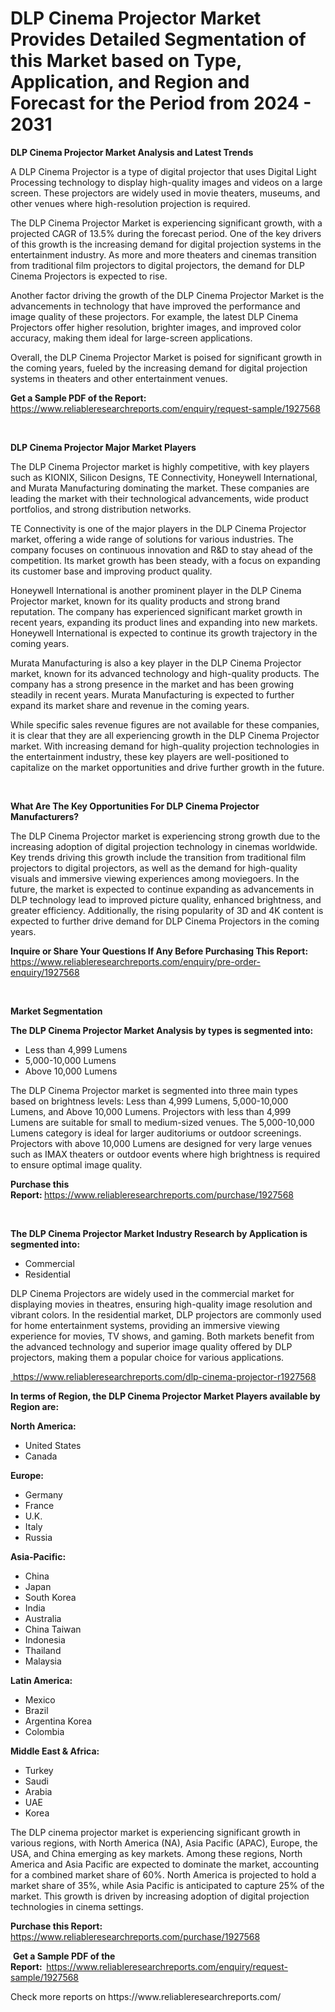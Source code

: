 <p><h1>DLP Cinema Projector Market Provides Detailed Segmentation of this Market based on Type, Application, and Region and Forecast for the Period from 2024 - 2031</h1></p><p><strong>DLP Cinema Projector Market Analysis and Latest Trends</strong></p>
<p><p>A DLP Cinema Projector is a type of digital projector that uses Digital Light Processing technology to display high-quality images and videos on a large screen. These projectors are widely used in movie theaters, museums, and other venues where high-resolution projection is required.</p><p>The DLP Cinema Projector Market is experiencing significant growth, with a projected CAGR of 13.5% during the forecast period. One of the key drivers of this growth is the increasing demand for digital projection systems in the entertainment industry. As more and more theaters and cinemas transition from traditional film projectors to digital projectors, the demand for DLP Cinema Projectors is expected to rise.</p><p>Another factor driving the growth of the DLP Cinema Projector Market is the advancements in technology that have improved the performance and image quality of these projectors. For example, the latest DLP Cinema Projectors offer higher resolution, brighter images, and improved color accuracy, making them ideal for large-screen applications.</p><p>Overall, the DLP Cinema Projector Market is poised for significant growth in the coming years, fueled by the increasing demand for digital projection systems in theaters and other entertainment venues.</p></p>
<p><strong>Get a Sample PDF of the Report:&nbsp;</strong> <a href="https://www.reliableresearchreports.com/enquiry/request-sample/1927568">https://www.reliableresearchreports.com/enquiry/request-sample/1927568</a></p>
<p>&nbsp;</p>
<p><strong>DLP Cinema Projector Major Market Players</strong></p>
<p><p>The DLP Cinema Projector market is highly competitive, with key players such as KIONIX, Silicon Designs, TE Connectivity, Honeywell International, and Murata Manufacturing dominating the market. These companies are leading the market with their technological advancements, wide product portfolios, and strong distribution networks.</p><p>TE Connectivity is one of the major players in the DLP Cinema Projector market, offering a wide range of solutions for various industries. The company focuses on continuous innovation and R&D to stay ahead of the competition. Its market growth has been steady, with a focus on expanding its customer base and improving product quality.</p><p>Honeywell International is another prominent player in the DLP Cinema Projector market, known for its quality products and strong brand reputation. The company has experienced significant market growth in recent years, expanding its product lines and expanding into new markets. Honeywell International is expected to continue its growth trajectory in the coming years.</p><p>Murata Manufacturing is also a key player in the DLP Cinema Projector market, known for its advanced technology and high-quality products. The company has a strong presence in the market and has been growing steadily in recent years. Murata Manufacturing is expected to further expand its market share and revenue in the coming years.</p><p>While specific sales revenue figures are not available for these companies, it is clear that they are all experiencing growth in the DLP Cinema Projector market. With increasing demand for high-quality projection technologies in the entertainment industry, these key players are well-positioned to capitalize on the market opportunities and drive further growth in the future.</p></p>
<p>&nbsp;</p>
<p><strong>What Are The Key Opportunities For DLP Cinema Projector Manufacturers?</strong></p>
<p><p>The DLP Cinema Projector market is experiencing strong growth due to the increasing adoption of digital projection technology in cinemas worldwide. Key trends driving this growth include the transition from traditional film projectors to digital projectors, as well as the demand for high-quality visuals and immersive viewing experiences among moviegoers. In the future, the market is expected to continue expanding as advancements in DLP technology lead to improved picture quality, enhanced brightness, and greater efficiency. Additionally, the rising popularity of 3D and 4K content is expected to further drive demand for DLP Cinema Projectors in the coming years.</p></p>
<p><strong>Inquire or Share Your Questions If Any Before Purchasing This Report:</strong> <a href="https://www.reliableresearchreports.com/enquiry/pre-order-enquiry/1927568">https://www.reliableresearchreports.com/enquiry/pre-order-enquiry/1927568</a></p>
<p>&nbsp;</p>
<p><strong>Market Segmentation</strong></p>
<p><strong>The DLP Cinema Projector Market Analysis by types is segmented into:</strong></p>
<p><ul><li>Less than 4,999 Lumens</li><li>5,000-10,000 Lumens</li><li>Above 10,000 Lumens</li></ul></p>
<p><p>The DLP Cinema Projector market is segmented into three main types based on brightness levels: Less than 4,999 Lumens, 5,000-10,000 Lumens, and Above 10,000 Lumens. Projectors with less than 4,999 Lumens are suitable for small to medium-sized venues. The 5,000-10,000 Lumens category is ideal for larger auditoriums or outdoor screenings. Projectors with above 10,000 Lumens are designed for very large venues such as IMAX theaters or outdoor events where high brightness is required to ensure optimal image quality.</p></p>
<p><strong>Purchase this Report:&nbsp;</strong><a href="https://www.reliableresearchreports.com/purchase/1927568">https://www.reliableresearchreports.com/purchase/1927568</a></p>
<p>&nbsp;</p>
<p><strong>The DLP Cinema Projector Market Industry Research by Application is segmented into:</strong></p>
<p><ul><li>Commercial</li><li>Residential</li></ul></p>
<p><p>DLP Cinema Projectors are widely used in the commercial market for displaying movies in theatres, ensuring high-quality image resolution and vibrant colors. In the residential market, DLP projectors are commonly used for home entertainment systems, providing an immersive viewing experience for movies, TV shows, and gaming. Both markets benefit from the advanced technology and superior image quality offered by DLP projectors, making them a popular choice for various applications.</p></p>
<p><a href="https://www.reliableresearchreports.com/dlp-cinema-projector-r1927568">&nbsp;https://www.reliableresearchreports.com/dlp-cinema-projector-r1927568</a></p>
<p><strong>In terms of Region, the DLP Cinema Projector Market Players available by Region are:</strong></p>
<p>
    <p> <strong> North America: </strong>
        <ul>
            <li>United States</li>
            <li>Canada</li>
        </ul>
        </p> 
    <p> <strong> Europe: </strong>
        <ul>
            <li>Germany</li>
            <li>France</li>
            <li>U.K.</li>
            <li>Italy</li>
            <li>Russia</li>
        </ul>
        </p> 
    <p> <strong> Asia-Pacific: </strong>
        <ul>
            <li>China</li>
            <li>Japan</li>
            <li>South Korea</li>
            <li>India</li>
            <li>Australia</li>
            <li>China Taiwan</li>
            <li>Indonesia</li>
            <li>Thailand</li>
            <li>Malaysia</li>
        </ul>
        </p> 
    <p> <strong> Latin America: </strong>
        <ul>
            <li>Mexico</li>
            <li>Brazil</li>
            <li>Argentina Korea</li>
            <li>Colombia</li>
        </ul>
        </p> 
    <p> <strong> Middle East & Africa: </strong>
        <ul>
            <li>Turkey</li>
            <li>Saudi</li>
            <li>Arabia</li>
            <li>UAE</li>
            <li>Korea</li>
        </ul>
    </p>
    </p>
<p><p>The DLP cinema projector market is experiencing significant growth in various regions, with North America (NA), Asia Pacific (APAC), Europe, the USA, and China emerging as key markets. Among these regions, North America and Asia Pacific are expected to dominate the market, accounting for a combined market share of 60%. North America is projected to hold a market share of 35%, while Asia Pacific is anticipated to capture 25% of the market. This growth is driven by increasing adoption of digital projection technologies in cinema settings.</p></p>
<p><strong>Purchase this Report: </strong><a href="https://www.reliableresearchreports.com/purchase/1927568">https://www.reliableresearchreports.com/purchase/1927568</a></p>
<p>&nbsp;<strong>Get a Sample PDF of the Report:&nbsp;&nbsp;</strong><a href="https://www.reliableresearchreports.com/enquiry/request-sample/1927568">https://www.reliableresearchreports.com/enquiry/request-sample/1927568</a></p>
<p><strong></strong></p>
<p>Check more reports on https://www.reliableresearchreports.com/</p>